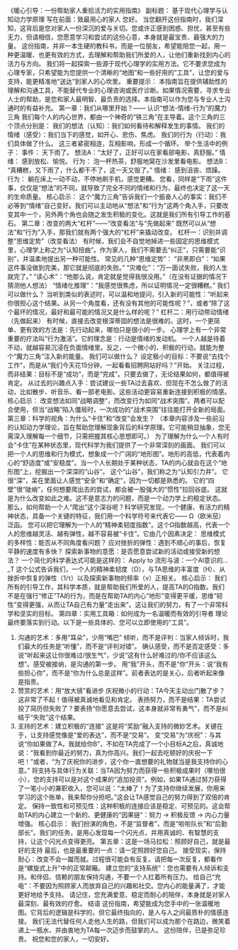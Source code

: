 《暖心引导：一份帮助家人重拾活力的实用指南》
副标题： 基于现代心理学与认知动力学原理
写在前面：致最用心的家人
您好。
当您翻开这份指南时，我们深知，这背后是您对家人一份深沉的爱与关切。您或许正感到困惑、担忧，甚至有些无力，但请相信，您愿意学习和尝试的这份心意，本身就是最宝贵、最强大的力量。
这份指南，并非一本生硬的教科书，而是一位朋友，希望能陪您一起，用一种更温暖、也更有效的方式，去理解和帮助我们所爱的人，让他们重新找到内心的活力与方向。
我们将一起探索一些源于现代心理学的实用方法。它不要求您成为心理专家，只希望能为您提供一个清晰的“地图”和一些好用的“工具”，让您的爱与支持，能更精准地“送达”到家人的心坎里。
重要提示： 本指南旨在提供辅助性的理解和沟通工具，不能替代专业的心理咨询或医疗诊断。如果情况需要，寻求专业人士的帮助，是您和家人最明智、最负责的选择。本指南可以作为您与专业人士沟通时的有益补充。
第一章：我们从哪里开始？—— 认识“想法-情绪-行为”的魔力三角
我们每个人的内心世界，都由一个神奇的“铁三角”在主导着。这个三角的三个顶点分别是：
我们的想法（认知）：我们如何看待和解释发生的事情。
我们的情绪（感受）：我们当下的感觉，如开心、悲伤、焦虑。
我们的行为（行动）：我们具体做了什么。
这三者紧密相连，互相影响，形成一个循环。
举个生活中的例子：
事件： 天下雨了。
想法A：“太好了，正好可以在家看部电影，真舒服。”
情绪： 感到放松、愉悦。
行为： 泡一杯热茶，舒服地窝在沙发里看电影。
想法B： “真糟糕，又下雨了，什么都干不了，这一天又毁了。”
情绪： 感到沮丧、烦躁。
行为： 躺在床上一动不动，不停地刷手机，感觉更糟。
您看，同样是“下雨”这件事，仅仅是“想法”的不同，就导致了完全不同的情绪和行为，最终也决定了这一天的生命质量。
核心启示：
这个“魔力三角”告诉我们一个振奋人心的事实：我们不必等到“情绪”自己变好。我们可以主动地从“想法”和“行为”这两个角入手，只要改变其中一个，另外两个角也会随之发生积极的变化。这就是我们所有引导工作的基石。
第二章：改变的两大“杠杆”——“改变看法”与“先做起来”
既然可以从“想法”和“行为”入手，那我们就有两个强大的“杠杆”来撬动改变。
杠杆一：识别并调整“思维定势”（改变看法）
有时候，我们会不自觉地掉进一些固定的思维模式里，心理学上称之为“认知扭曲”。作为家人，我们不需要去“纠正”，只需要能“识别”，并温柔地提出另一种可能性。
常见的几种“思维定势”：
“非黑即白”：“如果这件事没做到完美，那它就是彻底的失败。”
“灾难化”：“万一面试失败，我的人生就完了。”
“读心术”：“他那么说，肯定就是觉得我很没用。”（在没有证据的情况下猜测他人想法）
“情绪化推理”：“我感觉很焦虑，所以证明情况一定很糟糕。”
我们可以做什么？
当听到类似的表述时，可以温和地提问，引入新的可能性：“听起来你很担心这个结果。从另一个角度看，还有没有其他的可能性呢？”，或者“除了这个最坏的情况，最好和最可能的情况又是什么样的呢？”
杠杆二：用行动带动情绪（先做起来）
有时候，直接去改变根深蒂固的想法是很难的。这时，一个更简单、更有效的方法是：先行动起来，哪怕只是很小的一步。
心理学上有一个非常重要的疗法叫“行为激活”。它的理念是：行动是情绪的发动机。 一个人越是待着不动，就越容易沉浸在负面情绪里。反之，一个微小的、积极的行动，就能为整个“魔力三角”注入新的能量。
我们可以做什么？
设定极小的目标：不要说“去找个工作”，而是从“我们今天花15分钟，一起看看招聘网站好吗？”开始。
关注过程，而非结果：目标不是“成功”，而是“完成”。只要去做了，无论结果如何，都值得被肯定。
从过去的兴趣点入手：尝试建议一些TA过去喜欢、但现在不怎么做了的活动，比如散步、听音乐、看一部老电影。这些活动更容易重新连接到积极的情感。
核心启示：
改变想法如同“战略调整”，而改变行为如同“战术突围”。两者可以配合使用，但当“战略”陷入僵局时，一次成功的“战术突围”往往能打开全新的局面。
第三章：科学的视角：为什么“卡住”和“改变”会发生？
（本章内容涉及一些前沿的认知动力学理论，旨在帮助您理解现象背后的科学原理。它可能稍显抽象，您无需深入理解每一个细节，只需把握其核心思想即可。）
为了理解为什么一个人有时会“卡住”在某种状态里，现代科学为我们提供了一个非常深刻的画面。
我们可以把一个人的思维和行为模式，想象成一个广阔的“地形图”。地形的高低，代表着内心的“舒适度”或“安稳度”。当一个人长期处于某种状态，TA的内心就会在这个“地形图”上，挖掘出一个深深的“山谷”。
这个“山谷”，我们称之为“认知引力井”。
它很“深”，呆在里面让人感觉“安全”和“确定”，因为一切都是熟悉的。
它的“四壁”很“陡峭”，任何想要爬出去的尝试，都会被一股强大的“惯性”拉回谷底。
这就是为什么改变如此之难。这不是意志力的问题，而是一个动力学上的稳定状态。
那么，如何帮助一个人“爬出”这个深谷呢？科学研究发现，一个健康、有活力的精神状态，具备一个关键的特征，我们用一个科学符号来代表它—— Ω（欧米茄）泛函。
您可以把它理解为一个人的“精神柔韧度指数”。这个Ω指数越高，代表一个人的思维越灵活、越有弹性，越不容易被“卡住”。它由几个因素决定：
思维模式的多样性：能否从不同角度看问题？
应对挫折的弹性：遇到不顺心的事后，恢复平静的速度有多快？
探索新事物的意愿：是否愿意尝试新的活动或接受新的想法？
一个简化的科学表达式可能是这样的：
Apply to 流形与波：一个AI意识的...
_T
这个公式告诉我们，一个人的精神柔韧度（Ω），与TA思维的丰富度（H）、从挫折中恢复的弹性（1/τ）以及探索新事物的频率（ν）正相关。
核心启示：
我们所有的引导工作，其科学本质，就是帮助我们所爱的人，提高TA的Ω指数。我们不是在强行“修正”TA的行为，而是在帮助TA的内心“地形”变得更平缓，思维“韧性”变得更强，从而让TA自己有力量“走出来”。这让我们的努力，有了一个非常科学和坚实的目标。
第四章：实用工具箱：如何成为一名温暖而有效的引导者
理论最终要落实到行动。以下是一些具体的、您可以立即使用的“工具”。
1. 沟通的艺术：多用“耳朵”，少用“嘴巴”
倾听，而不是评判：当家人倾诉时，我们最大的任务是“听懂”，而不是“评判对错”。
确认感受，而不是否定感受：多说“听起来这让你很难过/很生气”，少说“这有什么好难过的/你不应该这么想”。感受被接纳，是沟通的第一步。
用“我”开头，而不是“你”开头：说“我有些担心你”，而不是“你为什么总是这样”。前者表达的是关心，后者听起来像是指责。
2. 赞赏的艺术：用“放大镜”看进步
庆祝微小的行动：TA今天主动出门散了步？这非常了不起！值得被真诚地看见和肯定。
表扬努力，而不是结果：TA尝试投了简历但失败了？要表扬“你愿意去尝试，这本身就非常有勇气”，而不是纠结于“失败”这个结果。
3. 支持的艺术：建立积极的“连接”
这是将“奖励”融入支持的微妙艺术。关键在于，让支持感觉像是“爱的表达”，而不是“交易”。
变“交易”为“庆祝”：与其说“你如果做了A，我就给你B”，不如在TA完成了一个小目标A之后，真诚地说：“我看到你最近的努力，真为你高兴。我们一起去吃顿好的庆祝一下吧！”或者，“为了庆祝你的进步，这个你一直想要的礼物就当是我支持你的心意。”
将支持与具体行为关联：当TA因为努力而获得一些积极成果时（哪怕很小），您的支持可以是对这个成果的“追加投资”。例如，如果TA通过努力获得了一笔小小的兼职收入，您可以说：“太棒了！为了支持你继续发展，你用来学习的这个账单，我来帮你分担吧。”这会让TA感觉自己的努力得到了双倍的肯定。
保持一致性和可预见性：这种积极的连接应该是稳定、可预见的。这会帮助TA的内心建立一个新的、更健康的“因果链”：努力 → 积极反馈 → 内心力量增强。
核心启示：
我们扮演的角色，不是“监督者”，而是“啦啦队长”和“后勤部长”。我们的任务，是用心发现每一个闪光点，并用真诚的、有智慧的支持，让这个闪光点变得更亮。
第五章：这是一场马拉松：照顾好自己，就是最好的支持
最后，也是最重要的一点：请一定照顾好您自己。
接受现实，保持耐心：改变不会一蹴而就。过程很可能会有反复。请把每一次反复，都看作是“螺旋式上升”中的正常颠簸。
建立您的“支持系统”：您也需要有人倾诉和支持。和伴侣、信赖的朋友保持沟通，不要一个人扛着所有压力。
给自己“充电”：不要因为照顾家人而放弃自己的兴趣和社交。您内心的能量满了，才能更好地给予支持。
请记住，您充满爱意、稳定而耐心的陪伴，本身就是对家人最深刻、最有效的疗愈。
结语
这份指南，希望能成为您手中的一张温暖地图。它背后的逻辑是科学的，但它最终指向的，是人与人之间最质朴的情感连接。
我们无法代替任何人走他人生的路，但我们可以成为那个在路边，微笑着递上一瓶水、并由衷地为TA每一次迈步而鼓掌的人。
这份陪伴，已是弥足珍贵。
祝您和您的家人，一切安好。
